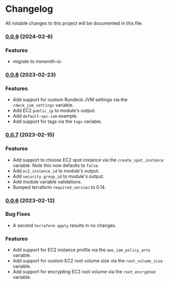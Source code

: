 # Changelog

All notable changes to this project will be documented in this file.

### [0.0.9](https://github.com/ironsmith-io/terraform-aws-ec2-rundeck/compare/v0.0.7...v0.0.8) (2024-02-6)

### Features
 
 * migrate to ironsmith-io

### [0.0.8](https://github.com/ironsmith-io/terraform-aws-ec2-rundeck/compare/v0.0.7...v0.0.8) (2023-02-23)

### Features

* Add support for custom Rundeck JVM settings via the `rdeck_jvm_settings` variable.
* Add EC2 `public_ip` to module's output.
* Add `default-vpc-iam` example.
* Add support for tags via the `tags` variable.

### [0.0.7](https://github.com/ironsmith-io/terraform-aws-ec2-rundeck/compare/v0.0.6...v0.0.7) (2023-02-15)

### Features

* Add support to choose EC2 spot instance via the `create_spot_instance` variable. Note this now defaults to `false`.
* Add `ec2_instance_id` to module's output.
* Add `security_group_id` to module's output.
* Add module variable validations.
* Bumped terraform `required_version` to 0.14.

### [0.0.6](https://github.com/ironsmith-io/terraform-aws-ec2-rundeck/compare/v0.0.5...v0.0.6) (2023-02-12) 

### Bug Fixes

* A second `terraform apply` results in no changes.

### Features

* Add support for EC2 instance profile via the `aws_iam_policy_arns` variable.
* Add support for custom EC2 root volume size via the `root_volume_size` variable.
* Add support for encrypting EC2 root volume via the `root_encrypted` variable.
